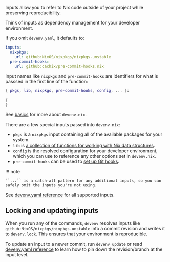 Inputs allow you to refer to Nix code outside of your project
while preserving reproducibility.

Think of inputs as dependency management for your developer environment.

If you omit `devenv.yaml`, it defaults to:

```yaml title="devenv.yaml"
inputs:
  nixpkgs:
    url: github:NixOS/nixpkgs/nixpkgs-unstable
  pre-commit-hooks:
    url: github:cachix/pre-commit-hooks.nix
```

Input names like ``nixpkgs`` and ``pre-commit-hooks`` are identifiers for what
 is passsed in the first line of the function:

```nix title="devenv.nix"
{ pkgs, lib, nixpkgs, pre-commit-hooks, config, ... }:

{
}
```

See [basics](basics.md) for more about ``devenv.nix``.

There are a few special inputs passed into ``devenv.nix``:

- ``pkgs`` is a ``nixpkgs`` input containing all of the available packages for your system.
- ``lib`` is [a collection of functions for working with Nix data structures](https://nixos.org/manual/nixpkgs/stable/#sec-functions-library).
- ``config`` is the resolved configuration for your developer environment, which you can use to reference any other options set in ``devenv.nix``.
- ``pre-commit-hooks`` can be used to [set up Git hooks](pre-commit-hooks.md).


!!! note

    ``...`` is a catch-all pattern for any additional inputs, so you can safely omit the inputs you're not using.


See [devenv.yaml reference](reference/yaml-options.md#inputs) for all supported inputs.

## Locking and updating inputs

When you run any of the commands,
``devenv`` resolves inputs like ``github:NixOS/nixpkgs/nixpkgs-unstable`` into a commit revision and writes it to ``devenv.lock``. This ensures that your environment is reproducible.

To update an input to a newer commit, run ``devenv update`` or read [devenv.yaml reference](reference/yaml-options.md#inputs) to learn how to pin down the revision/branch at the input level.

